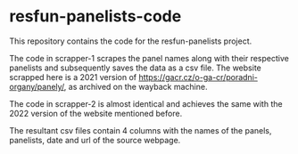 # resfun-panelists-code
This repository contains the code for the resfun-panelists project.

The code in scrapper-1 scrapes the panel names along with their respective panelists and subsequently saves the data as a csv file. The website scrapped here is a 2021 version of https://gacr.cz/o-ga-cr/poradni-organy/panely/, as archived on the wayback machine.

The code in scrapper-2 is almost identical and achieves the same with the 2022 version of the website mentioned before.
 
The resultant csv files contain 4 columns with the names of the panels, panelists, date and url of the source webpage.
